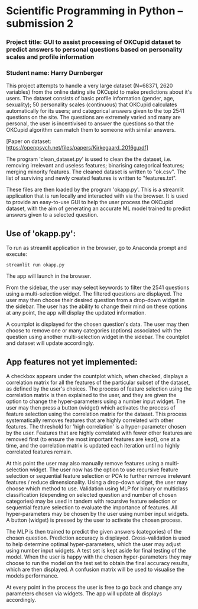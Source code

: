 # Scientific Programming in Python – submission 2

### Project title: GUI to assist processing of OKCupid dataset to predict answers to personal questions based on personality scales and profile information

### Student name: Harry Durnberger

This project attempts to handle a very large dataset (N=68371, 2620 variables) from the online dating site OKCupid to make predictions about it's users. The dataset consists of basic profile information (gender, age, sexuality); 50 personality scales (continuous) that OKCupid calculates automatically for its users; and categorical answers given to the top 2541 questions on the site. The questions are extremely varied and many are personal, the user is incentivised to answer the questions so that the OKCupid algorithm can match them to someone with similar answers.

[Paper on dataset: https://openpsych.net/files/papers/Kirkegaard_2016g.pdf]

The program 'clean_dataset.py' is used to clean the the dataset, i.e. removing irrelevant and useless features; binarising categorical features; merging minority features. The cleaned dataset is written to "ok.csv". The list of surviving and newly created features is written to "features.txt".

These files are then loaded by the program 'okapp.py'. This is a streamlit application that is run locally and interacted with via the browser. It is used to provide an easy-to-use GUI to help the user process the OKCupid dataset, with the aim of generating an accurate ML model trained to predict answers given to a selected question.

## Use of 'okapp.py':

To run as streamlit application in the browser, go to Anaconda prompt and execute:

```
streamlit run okapp.py
```

The app will launch in the browser.

From the sidebar, the user may select keywords to filter the 2541 questions using a multi-selection widget. The filtered questions are displayed. The user may then choose their desired question from a drop-down widget in the sidebar. The user has the ability to change their mind on these options at any point, the app will display the updated information.

A countplot is displayed for the chosen question's data. The user may then choose to remove one or many categories (options) associated with the question using another multi-selection widget in the sidebar. The countplot and dataset will update accordingly.

## App features not yet implemented:

A checkbox appears under the countplot which, when checked, displays a correlation matrix for all the features of the particular subset of the dataset, as defined by the user's choices. The process of feature selection using the correlation matrix is then explained to the user, and they are given the option to change the hyper-parameters using a number input widget. The user may then press a button (widget) which activates the process of feature selection using the correlation matrix for the dataset. This process systematically removes features that are highly correlated with other features. The threshold for 'high correlation' is a hyper-parameter chosen by the user. Features that are highly correlated with fewer other features are removed first (to ensure the most important features are kept), one at a time, and the correlation matrix is updated each iteration until no highly correlated features remain.

At this point the user may also manually remove features using a multi-selection widget. The user now has the option to use recursive feature selection or sequential feature selection or PCA to further remove irrelevant features / reduce dimensionality. Using a drop-down widget, the user may choose which method to use. Validation using MLP for binary or multiclass classification (depending on selected question and number of chosen categories) may be used in tandem with recursive feature selection or sequential feature selection to evaluate the importance of features. All hyper-parameters may be chosen by the user using number input widgets. A button (widget) is pressed by the user to activate the chosen process.

The MLP is then trained to predict the given answers (categories) of the chosen question. Prediction accuracy is displayed. Cross-validation is used to help determine optimal hyper-parameters, which the user may adjust using number input widgets. A test set is kept aside for final testing of the model. When the user is happy with the chosen hyper-parameters they may choose to run the model on the test set to obtain the final accuracy results, which are then displayed. A confusion matrix will be used to visualise the models performance.

At every point in the process the user is free to go back and change any parameters chosen via widgets. The app will update all displays accordingly.
